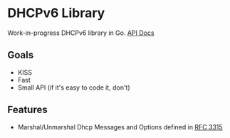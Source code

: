 # DHCPv6 Library

Work-in-progress DHCPv6 library in Go. [API Docs](http://godoc.org/github.com/mastercactapus/dhcpv6)

## Goals

- KISS
- Fast
- Small API (if it's easy to code it, don't)

## Features

- Marshal/Unmarshal Dhcp Messages and Options defined in [RFC 3315](https://tools.ietf.org/html/rfc3315)
